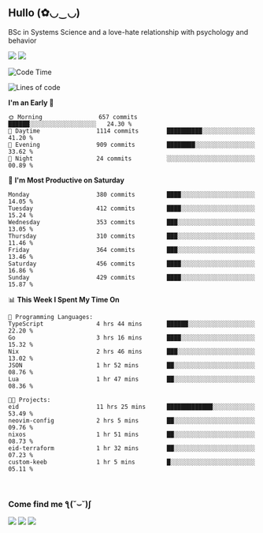 <h2>Hullo (✿◡‿◡)</h2>

BSc in Systems Science and a love-hate relationship with psychology and behavior

<img src="https://github-readme-activity-graph.vercel.app/graph?username=hedonicadapter&theme=high-contrast"/>
<img src="https://github-readme-stats-git-masterrstaa-rickstaa.vercel.app/api?username=hedonicadapter&theme=highcontrast"/>

<!--START_SECTION:waka-->
![Code Time](http://img.shields.io/badge/Code%20Time-1%2C821%20hrs%207%20mins-blue)

![Lines of code](https://img.shields.io/badge/From%20Hello%20World%20I%27ve%20Written-6.5%20million%20lines%20of%20code-blue)

**I'm an Early 🐤** 

```text
🌞 Morning                657 commits         ██████░░░░░░░░░░░░░░░░░░░   24.30 % 
🌆 Daytime                1114 commits        ██████████░░░░░░░░░░░░░░░   41.20 % 
🌃 Evening                909 commits         ████████░░░░░░░░░░░░░░░░░   33.62 % 
🌙 Night                  24 commits          ░░░░░░░░░░░░░░░░░░░░░░░░░   00.89 % 
```
📅 **I'm Most Productive on Saturday** 

```text
Monday                   380 commits         ████░░░░░░░░░░░░░░░░░░░░░   14.05 % 
Tuesday                  412 commits         ████░░░░░░░░░░░░░░░░░░░░░   15.24 % 
Wednesday                353 commits         ███░░░░░░░░░░░░░░░░░░░░░░   13.05 % 
Thursday                 310 commits         ███░░░░░░░░░░░░░░░░░░░░░░   11.46 % 
Friday                   364 commits         ███░░░░░░░░░░░░░░░░░░░░░░   13.46 % 
Saturday                 456 commits         ████░░░░░░░░░░░░░░░░░░░░░   16.86 % 
Sunday                   429 commits         ████░░░░░░░░░░░░░░░░░░░░░   15.87 % 
```


📊 **This Week I Spent My Time On** 

```text
💬 Programming Languages: 
TypeScript               4 hrs 44 mins       ██████░░░░░░░░░░░░░░░░░░░   22.20 % 
Go                       3 hrs 16 mins       ████░░░░░░░░░░░░░░░░░░░░░   15.32 % 
Nix                      2 hrs 46 mins       ███░░░░░░░░░░░░░░░░░░░░░░   13.02 % 
JSON                     1 hr 52 mins        ██░░░░░░░░░░░░░░░░░░░░░░░   08.76 % 
Lua                      1 hr 47 mins        ██░░░░░░░░░░░░░░░░░░░░░░░   08.36 % 

🐱‍💻 Projects: 
eid                      11 hrs 25 mins      █████████████░░░░░░░░░░░░   53.49 % 
neovim-config            2 hrs 5 mins        ██░░░░░░░░░░░░░░░░░░░░░░░   09.76 % 
nixos                    1 hr 51 mins        ██░░░░░░░░░░░░░░░░░░░░░░░   08.73 % 
eid-terraform            1 hr 32 mins        ██░░░░░░░░░░░░░░░░░░░░░░░   07.23 % 
custom-keeb              1 hr 5 mins         █░░░░░░░░░░░░░░░░░░░░░░░░   05.11 % 
```


<!--END_SECTION:waka-->

<br/>
<h3>Come find me ƪ(˘⌣˘)ʃ </h3>

<a href="https://hedonicadapter.com/"><img src="https://img.shields.io/badge/-Portfolio-3423A6?style=flat-square&logo=Google-Chrome&logoColor=white"/></a>
<a href="www.linkedin.com/in/sam-herman"><img src="https://img.shields.io/badge/-Sam%20Herman-0077B5?style=flat-square&logo=Linkedin&logoColor=white"/></a>
<a href="mailto:mailservice.samherman@gmail.com"><img src="https://img.shields.io/badge/-mailservice.samherman@gmail.com-D14836?style=flat-square&logo=Gmail&logoColor=white"/></a>

<!--
**cdthomp1/cdthomp1** is a ✨ _special_ ✨ repository because its `README.md` (this file) appears on your GitHub profile.


----
Credit: [cdthomp1](https://github.com/cdthomp1)

Last Edited on: 19/11/2020

